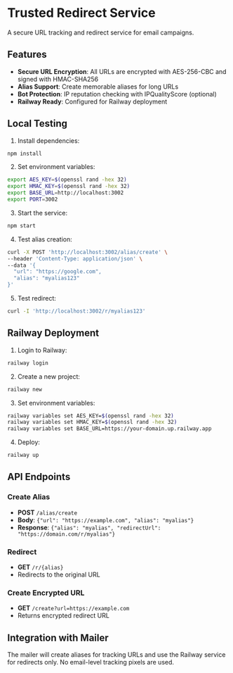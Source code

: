 # Trusted Redirect Service

A secure URL tracking and redirect service for email campaigns.

## Features

- **Secure URL Encryption**: All URLs are encrypted with AES-256-CBC and signed with HMAC-SHA256
- **Alias Support**: Create memorable aliases for long URLs
- **Bot Protection**: IP reputation checking with IPQualityScore (optional)
- **Railway Ready**: Configured for Railway deployment

## Local Testing

1. Install dependencies:
```bash
npm install
```

2. Set environment variables:
```bash
export AES_KEY=$(openssl rand -hex 32)
export HMAC_KEY=$(openssl rand -hex 32)
export BASE_URL=http://localhost:3002
export PORT=3002
```

3. Start the service:
```bash
npm start
```

4. Test alias creation:
```bash
curl -X POST 'http://localhost:3002/alias/create' \
--header 'Content-Type: application/json' \
--data '{
  "url": "https://google.com",
  "alias": "myalias123"
}'
```

5. Test redirect:
```bash
curl -I 'http://localhost:3002/r/myalias123'
```

## Railway Deployment

1. Login to Railway:
```bash
railway login
```

2. Create a new project:
```bash
railway new
```

3. Set environment variables:
```bash
railway variables set AES_KEY=$(openssl rand -hex 32)
railway variables set HMAC_KEY=$(openssl rand -hex 32)
railway variables set BASE_URL=https://your-domain.up.railway.app
```

4. Deploy:
```bash
railway up
```

## API Endpoints

### Create Alias
- **POST** `/alias/create`
- **Body**: `{"url": "https://example.com", "alias": "myalias"}`
- **Response**: `{"alias": "myalias", "redirectUrl": "https://domain.com/r/myalias"}`

### Redirect
- **GET** `/r/{alias}`
- Redirects to the original URL

### Create Encrypted URL
- **GET** `/create?url=https://example.com`
- Returns encrypted redirect URL

## Integration with Mailer

The mailer will create aliases for tracking URLs and use the Railway service for redirects only. No email-level tracking pixels are used.
